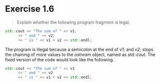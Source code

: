 # Exercise 1.6

> Explain whether the following program fragment is legal.

```cpp
std::cout << "The sum of " << v1;
	  << " and " << v2;
	  << " is " << v1 + v2 << std::endl;
```

The program is illegal because a semicolon at the end of *v1;* and *v2;* stops the chaining of more values to the *ostream* object, named as *std::cout*. The fixed version of the code would look like the following.

```cpp
std::cout << "The sum of " << v1
	  << " and " << v2 
	  << " is " << v1 + v2 << std::endl;
```
